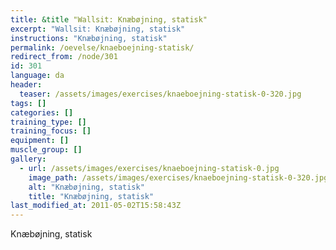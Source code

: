 ```yaml
---
title: &title "Wallsit: Knæbøjning, statisk"
excerpt: "Wallsit: Knæbøjning, statisk"
instructions: "Knæbøjning, statisk"
permalink: /oevelse/knaeboejning-statisk/
redirect_from: /node/301
id: 301
language: da
header:
  teaser: /assets/images/exercises/knaeboejning-statisk-0-320.jpg
tags: []
categories: []
training_type: [] 
training_focus: []
equipment: []
muscle_group: []
gallery:
  - url: /assets/images/exercises/knaeboejning-statisk-0.jpg
    image_path: /assets/images/exercises/knaeboejning-statisk-0-320.jpg
    alt: "Knæbøjning, statisk"
    title: "Knæbøjning, statisk"
last_modified_at: 2011-05-02T15:58:43Z
---
```


Knæbøjning, statisk

